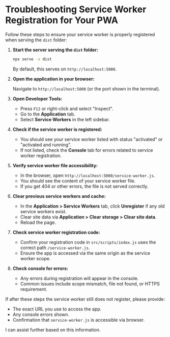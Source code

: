 # Troubleshooting Service Worker Registration for Your PWA

Follow these steps to ensure your service worker is properly registered when serving the `dist` folder:

1. **Start the server serving the `dist` folder:**

   ```bash
   npx serve -s dist
   ```

   By default, this serves on `http://localhost:5000`.

2. **Open the application in your browser:**

   Navigate to `http://localhost:5000` (or the port shown in the terminal).

3. **Open Developer Tools:**

   - Press `F12` or right-click and select "Inspect".
   - Go to the **Application** tab.
   - Select **Service Workers** in the left sidebar.

4. **Check if the service worker is registered:**

   - You should see your service worker listed with status "activated" or "activated and running".
   - If not listed, check the **Console** tab for errors related to service worker registration.

5. **Verify service worker file accessibility:**

   - In the browser, open `http://localhost:5000/service-worker.js`.
   - You should see the content of your service worker file.
   - If you get 404 or other errors, the file is not served correctly.

6. **Clear previous service workers and cache:**

   - In the **Application > Service Workers** tab, click **Unregister** if any old service workers exist.
   - Clear site data via **Application > Clear storage > Clear site data**.
   - Reload the page.

7. **Check service worker registration code:**

   - Confirm your registration code in `src/scripts/index.js` uses the correct path `/service-worker.js`.
   - Ensure the app is accessed via the same origin as the service worker scope.

8. **Check console for errors:**

   - Any errors during registration will appear in the console.
   - Common issues include scope mismatch, file not found, or HTTPS requirement.

If after these steps the service worker still does not register, please provide:

- The exact URL you use to access the app.
- Any console errors shown.
- Confirmation that `service-worker.js` is accessible via browser.

I can assist further based on this information.
